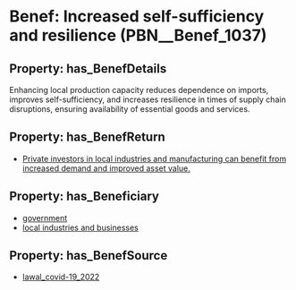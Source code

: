 # Benef: __Increased self-sufficiency and resilience__ (PBN__Benef_1037)

## Property: has_BenefDetails

Enhancing local production capacity reduces dependence on imports, improves self-sufficiency, and increases resilience in times of supply chain disruptions, ensuring availability of essential goods and services.

## Property: has_BenefReturn

* [Private investors in local industries and manufacturing can benefit from increased demand and improved asset value.](../BenefReturn/PBN__BenefReturn_1158)

## Property: has_Beneficiary

* [government](../Stakeholder/PBN__Stakeholder_73)
* [local industries and businesses](../Stakeholder/PBN__Stakeholder_412)

## Property: has_BenefSource

* [lawal_covid-19_2022](../Article/PBN__Article_215)

